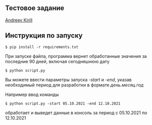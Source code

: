 ## Тестовое задание 
[Andreev Kirill](https://t.me/kill_rilll)

## Инструкция по запуску 
```
$ pip install -r requirements.txt
```
При запуске файла, программа вернет обработанные значения за последние 90 дней, включая сегодняшнюю дату 
```
$ python script.py
```
Вы можете ввести параметры запуска <i>-start</i> и <i>-end</i>, указав необходимый период для разработки 
в формате <i>день.месяц.год</i>

Например ввод команды 
```
$ python script.py -start 05.10.2021 -end 12.10.2021
```
обработает и выведет данные в консоль за период с 05.10.2021 по 12.10.2021
